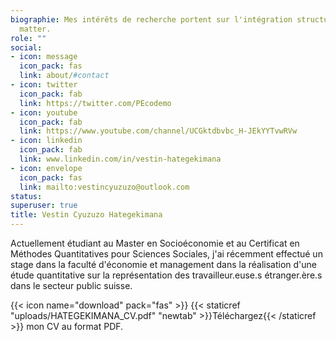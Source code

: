 ```yaml
---
biographie: Mes intérêts de recherche portent sur l'intégration structurelle et le rôle des réseaux sociaux.
  matter.
role: ""
social:
- icon: message
  icon_pack: fas
  link: about/#contact
- icon: twitter
  icon_pack: fab
  link: https://twitter.com/PEcodemo
- icon: youtube
  icon_pack: fab
  link: https://www.youtube.com/channel/UCGktdbvbc_H-JEkYYTvwRVw
- icon: linkedin
  icon_pack: fab
  link: www.linkedin.com/in/vestin-hategekimana
- icon: envelope
  icon_pack: fas
  link: mailto:vestincyuzuzo@outlook.com
status:
superuser: true
title: Vestin Cyuzuzo Hategekimana
---
```


Actuellement étudiant au Master en Socioéconomie et au Certificat en Méthodes Quantitatives pour Sciences Sociales, j'ai récemment effectué un stage dans la faculté d'économie et management dans la réalisation d'une étude quantitative sur la représentation des travailleur.euse.s étranger.ère.s dans le secteur public suisse.

{{< icon name="download" pack="fas" >}} {{< staticref "uploads/HATEGEKIMANA_CV.pdf" "newtab" >}}Téléchargez{{< /staticref >}} mon CV au format PDF.
